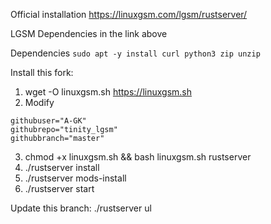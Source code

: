 Official installation https://linuxgsm.com/lgsm/rustserver/

LGSM Dependencies in the link above

Dependencies `sudo apt -y install curl python3 zip unzip`

Install this fork:
1. wget -O linuxgsm.sh https://linuxgsm.sh
2. Modify 
```
githubuser="A-GK"
githubrepo="tinity_lgsm"
githubbranch="master"
```
3. chmod +x linuxgsm.sh && bash linuxgsm.sh rustserver
4. ./rustserver install
5. ./rustserver mods-install
6. ./rustserver start

Update this branch: ./rustserver ul